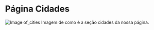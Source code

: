 # Página Cidades

![Image of_cities](https://github.com/romuloreis/DWDM/blob/master/assets/cities.png)
Imagem de como é a seção cidades da nossa página.

